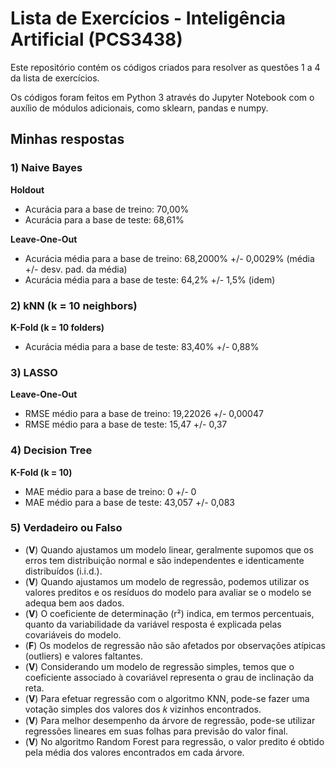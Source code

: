 # Lista de Exercícios - Inteligência Artificial (PCS3438)

Este repositório contém os códigos criados para resolver as questões 1 a 4 da lista de exercícios.

Os códigos foram feitos em Python 3 através do Jupyter Notebook com o auxílio de módulos adicionais, como sklearn, pandas e numpy.

## Minhas respostas

### 1) Naive Bayes
**Holdout**
- Acurácia para a base de treino: 70,00%
- Acurácia para a base de teste: 68,61%

**Leave-One-Out**
- Acurácia média para a base de treino: 68,2000% +/- 0,0029%  (média +/- desv. pad. da média)
- Acurácia média para a base de teste: 64,2% +/- 1,5% (idem)

### 2) kNN (k = 10 neighbors)
**K-Fold (k = 10 folders)**
- Acurácia média para a base de teste: 83,40% +/- 0,88%

### 3) LASSO
**Leave-One-Out**
- RMSE médio para a base de treino: 19,22026 +/- 0,00047
- RMSE médio para a base de teste: 15,47 +/- 0,37

### 4) Decision Tree
**K-Fold (k = 10)**
- MAE médio para a base de treino: 0 +/- 0
- MAE médio para a base de teste: 43,057 +/- 0,083

### 5) Verdadeiro ou Falso
- (**V**) Quando ajustamos um modelo linear, geralmente supomos que os erros tem distribuição normal e
são independentes e identicamente distribuídos (i.i.d.).
- (**V**) Quando ajustamos um modelo de regressão, podemos utilizar os valores preditos e os resíduos do
modelo para avaliar se o modelo se adequa bem aos dados.
- (**V**) O coeficiente de determinação (r²) indica, em termos percentuais, quanto da variabilidade da
variável resposta é explicada pelas covariáveis do modelo.
- (**F**) Os modelos de regressão não são afetados por observações atípicas (outliers) e valores faltantes.
- (**V**) Considerando um modelo de regressão simples, temos que o coeficiente associado à covariável
representa o grau de inclinação da reta.
- (**V**) Para efetuar regressão com o algoritmo KNN, pode-se fazer uma votação simples dos valores dos 𝑘
vizinhos encontrados.
- (**V**) Para melhor desempenho da árvore de regressão, pode-se utilizar regressões lineares em suas folhas
para previsão do valor final.
- (**V**) No algoritmo Random Forest para regressão, o valor predito é obtido pela média dos valores
encontrados em cada árvore. 
